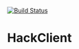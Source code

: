 [![Build Status](https://travis-ci.org/dougmaitelli/HackClient.svg?branch=master)](https://travis-ci.org/dougmaitelli/HackClient)

# HackClient
